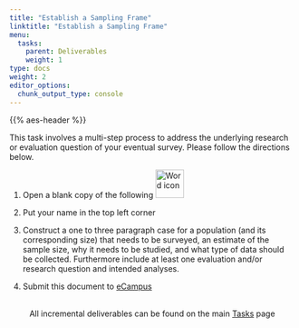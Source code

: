 ```yaml
---
title: "Establish a Sampling Frame"
linktitle: "Establish a Sampling Frame"
menu:
  tasks:
    parent: Deliverables
    weight: 1
type: docs
weight: 2
editor_options: 
  chunk_output_type: console
---
```


{{% aes-header %}}

<style>
ul {
    margin-left: 1.5em
}
</style>

This task involves a multi-step process to address the underlying research or evaluation question of your eventual survey. Please follow the directions below.

1.  Open a blank copy of the following <img src="/logos/word-ico.png" alt="Word icon" width="50">

2.  Put your name in the top left corner

3.  Construct a one to three paragraph case for a population (and its corresponding size) that needs to be surveyed, an estimate of the sample size, why it needs to be studied, and what type of data should be collected. Furthermore include at least one evaluation and/or research question and intended analyses.

4.  Submit this document to <a target="_blank" href="https://ecampus.wvu.edu/">eCampus</a><br><br>

<center>
<p id="rounded_corners">
All incremental deliverables can be found on the main <a href="/tasks/#deliverables">Tasks</a> page
<p>
</center>

<br />

